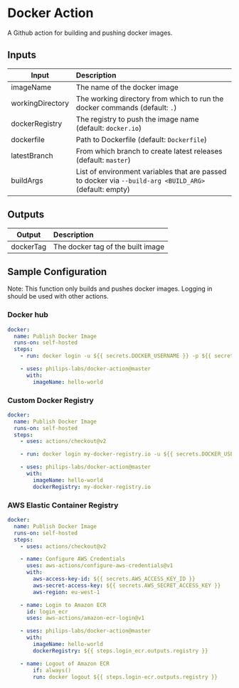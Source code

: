 # Docker Action

A Github action for building and pushing docker images.

## Inputs

| Input            | Description                                                                                            |
| ---------------- | :------------------------------------------------------------------------------------------------------|
| imageName        | The name of the docker image                                                                           |
| workingDirectory | The working directory from which to run the docker commands (default: `.`)                             |
| dockerRegistry   | The registry to push the image name (default: `docker.io`)                                             |
| dockerfile       | Path to Dockerfile (default: `Dockerfile`)                                                             |
| latestBranch     | From which branch to create latest releases (default: `master`)                                        |
| buildArgs        | List of environment variables that are passed to docker via `--build-arg <BUILD_ARG>` (default: empty) |

## Outputs

| Output    | Description                       |
| --------- | :-------------------------------- |
| dockerTag | The docker tag of the built image |

## Sample Configuration

Note: This function only builds and pushes docker images. Logging in should be used with other actions.

### Docker hub

```yml
docker:
  name: Publish Docker Image
  runs-on: self-hosted
  steps:
    - run: docker login -u ${{ secrets.DOCKER_USERNAME }} -p ${{ secrets. DOCKER_PASSWORD }}

    - uses: philips-labs/docker-action@master
      with:
        imageName: hello-world
```

### Custom Docker Registry

```yml
docker:
  name: Publish Docker Image
  runs-on: self-hosted
  steps:
    - uses: actions/checkout@v2

    - run: docker login my-docker-registry.io -u ${{ secrets.DOCKER_USERNAME }} -p ${{ secrets. DOCKER_PASSWORD }}

    - uses: philips-labs/docker-action@master
      with:
        imageName: hello-world
        dockerRegistry: my-docker-registry.io
```

### AWS Elastic Container Registry

```yml
docker:
  name: Publish Docker Image
  runs-on: self-hosted
  steps:
    - uses: actions/checkout@v2

    - name: Configure AWS Credentials
      uses: aws-actions/configure-aws-credentials@v1
      with:
        aws-access-key-id: ${{ secrets.AWS_ACCESS_KEY_ID }}
        aws-secret-access-key: ${{ secrets.AWS_SECRET_ACCESS_KEY }}
        aws-region: eu-west-1

    - name: Login to Amazon ECR
      id: login_ecr
      uses: aws-actions/amazon-ecr-login@v1

    - uses: philips-labs/docker-action@master
      with:
        imageName: hello-world
        dockerRegistry: ${{ steps.login_ecr.outputs.registry }}

    - name: Logout of Amazon ECR
        if: always()
        run: docker logout ${{ steps.login-ecr.outputs.registry }}
```
